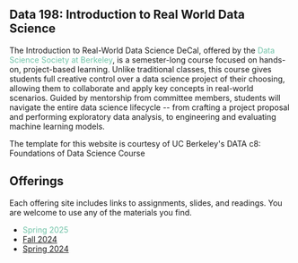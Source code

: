 <link rel="stylesheet" href="sp17/theme/css/main.css" />
<link rel="icon" type="image/x-icon" href="/favicon.ico">

## Data 198: Introduction to Real World Data Science

The Introduction to Real-World Data Science DeCal, offered by the <a href="https://www.dssberkeley.org/" target="_blank" style="color:rgb(113, 195, 168); text-decoration: none;">Data Science Society at Berkeley</a>, 
is a semester-long course focused on hands-on, project-based learning. 
Unlike traditional classes, this course gives students full creative control over a data science 
project of their choosing, allowing them to collaborate and apply key concepts in real-world scenarios. 
Guided by mentorship from committee members, students will navigate the entire data science lifecycle -- from crafting a project proposal and performing exploratory data analysis, to engineering and evaluating machine learning models. 

The template for this website is courtesy of UC Berkeley's DATA c8: Foundations of Data Science Course

Offerings
----

Each offering site includes links to assignments, slides, and readings.
You are welcome to use any of the materials you find.

-  <a href="https://www.dssdecal.org/sp25" target="_blank" style="color:rgb(113, 195, 168); text-decoration: none;">Spring 2025</a>
-  [Fall 2024](./fa24)
-  [Spring 2024](https://jegeronimo.github.io/dss-data-198/)

